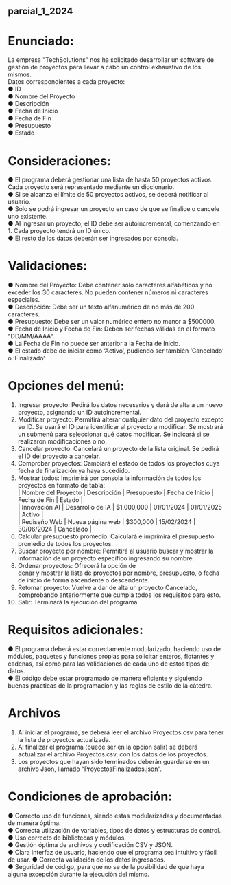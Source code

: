 ## parcial_1_2024


# Enunciado:

La empresa "TechSolutions" nos ha solicitado desarrollar un software de gestión de proyectos para
llevar a cabo un control exhaustivo de los mismos.<br>
Datos correspondientes a cada proyecto:<br>
    ● ID<br>
    ● Nombre del Proyecto<br>
    ● Descripción<br>
    ● Fecha de Inicio<br>
    ● Fecha de Fin<br>
    ● Presupuesto<br>
    ● Estado<br>


# Consideraciones:

● El programa deberá gestionar una lista de hasta 50 proyectos activos. Cada proyecto será
  representado mediante un diccionario.<br>
● Si se alcanza el límite de 50 proyectos activos, se deberá notificar al usuario.<br>
● Solo se podrá ingresar un proyecto en caso de que se finalice o cancele uno existente.<br>
● Al ingresar un proyecto, el ID debe ser autoincremental, comenzando en 1. Cada proyecto
  tendrá un ID único.<br>
● El resto de los datos deberán ser ingresados por consola.<br>


# Validaciones:

● Nombre del Proyecto: Debe contener solo caracteres alfabéticos y no exceder los 30
  caracteres. No pueden contener números ni caracteres especiales.<br>
● Descripción: Debe ser un texto alfanumérico de no más de 200 caracteres.<br>
● Presupuesto: Debe ser un valor numérico entero no menor a $500000.<br>
● Fecha de Inicio y Fecha de Fin: Deben ser fechas válidas en el formato "DD/MM/AAAA".<br>
● La Fecha de Fin no puede ser anterior a la Fecha de Inicio.<br>
● El estado debe de iniciar como ‘Activo’, pudiendo ser también ‘Cancelado’ o ‘Finalizado’<br>


# Opciones del menú:

1. Ingresar proyecto: Pedirá los datos necesarios y dará de alta a un nuevo proyecto, asignando
   un ID autoincremental.<br>
2. Modificar proyecto: Permitirá alterar cualquier dato del proyecto excepto su ID. Se usará el ID
   para identificar al proyecto a modificar. Se mostrará un submenú para seleccionar qué datos
   modificar. Se indicará si se realizaron modificaciones o no.<br>
3. Cancelar proyecto: Cancelará un proyecto de la lista original. Se pedirá el ID del proyecto a
   cancelar.<br>
4. Comprobar proyectos: Cambiará el estado de todos los proyectos cuya fecha de finalización
   ya haya sucedido.<br>
5. Mostrar todos: Imprimirá por consola la información de todos los proyectos en formato de
   tabla:<br>
        | Nombre del Proyecto | Descripción      | Presupuesto | Fecha de Inicio | Fecha de Fin | Estado    |<br>
        | Innovación AI       | Desarrollo de IA | $1,000,000  | 01/01/2024      | 01/01/2025   | Activo    |<br>
        | Rediseño Web        | Nueva página web | $300,000    | 15/02/2024      | 30/06/2024   | Cancelado |<br>
6. Calcular presupuesto promedio: Calculará e imprimirá el presupuesto promedio de todos los
   proyectos.<br>
7. Buscar proyecto por nombre: Permitirá al usuario buscar y mostrar la información de un
   proyecto específico ingresando su nombre.<br>
8. Ordenar proyectos: Ofrecerá la opción de <br>denar y mostrar la lista de proyectos por nombre,
   presupuesto, o fecha de inicio de forma ascendente o descendente.<br>
9. Retomar proyecto: Vuelve a dar de alta un proyecto Cancelado, comprobando anteriormente
   que cumpla todos los requisitos para esto.<br>
10. Salir: Terminará la ejecución del programa.<br>


# Requisitos adicionales:

● El programa deberá estar correctamente modularizado, haciendo uso de módulos, paquetes y
  funciones propias para solicitar enteros, flotantes y cadenas, así como para las validaciones
  de cada uno de estos tipos de datos.<br>
● El código debe estar programado de manera eficiente y siguiendo buenas prácticas de la
  programación y las reglas de estilo de la cátedra.<br>


# Archivos

1. Al iniciar el programa, se deberá leer el archivo Proyectos.csv para tener la lista de proyectos
   actualizada.<br>
2. Al finalizar el programa (puede ser en la opción salir) se deberá actualizar el archivo
   Proyectos.csv, con los datos de los proyectos.<br>
3. Los proyectos que hayan sido terminados deberán guardarse en un archivo Json, llamado
   “ProyectosFinalizados.json”.<br>


# Condiciones de aprobación:
● Correcto uso de funciones, siendo estas modularizadas y documentadas de manera
  óptima.<br>
● Correcta utilización de variables, tipos de datos y estructuras de control.<br>
● Uso correcto de bibliotecas y módulos.<br>
● Gestión óptima de archivos y codificación CSV y JSON.<br>
● Clara interfaz de usuario, haciendo que el programa sea intuitivo y fácil de usar.
● Correcta validación de los datos ingresados.<br>
● Seguridad de código, para que no se de la posibilidad de que haya alguna excepción
  durante la ejecución del mismo.<br>

